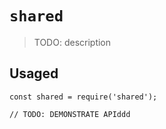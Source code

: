 # `shared`

> TODO: description

## Usaged

```
const shared = require('shared');

// TODO: DEMONSTRATE APIddd
```
